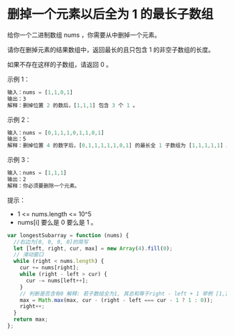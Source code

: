 # 删掉一个元素以后全为 1 的最长子数组

给你一个二进制数组 nums ，你需要从中删掉一个元素。

请你在删掉元素的结果数组中，返回最长的且只包含 1 的非空子数组的长度。

如果不存在这样的子数组，请返回 0 。

示例 1：

```javascript
输入：nums = [1,1,0,1]
输出：3
解释：删掉位置 2 的数后，[1,1,1] 包含 3 个 1 。
```

示例 2：

```javascript
输入：nums = [0,1,1,1,0,1,1,0,1]
输出：5
解释：删掉位置 4 的数字后，[0,1,1,1,1,1,0,1] 的最长全 1 子数组为 [1,1,1,1,1] 。
```

示例 3：

```javascript
输入：nums = [1,1,1]
输出：2
解释：你必须要删除一个元素。
```

提示：

- 1 <= nums.length <= 10^5
- nums[i] 要么是 0 要么是 1 。

```javascript
var longestSubarray = function (nums) {
  //右边为[0, 0, 0, 0]的简写
  let [left, right, cur, max] = new Array(4).fill(0);
  // 滑动窗口
  while (right < nums.length) {
    cur += nums[right];
    while (right - left > cur) {
      cur -= nums[left++];
    }
    // 判断是否含有0 解释: 若子数组全为1, 其总和等于right - left + 1 举例 [1,1,1]
    max = Math.max(max, cur - (right - left === cur - 1 ? 1 : 0));
    right++;
  }
  return max;
};

```
